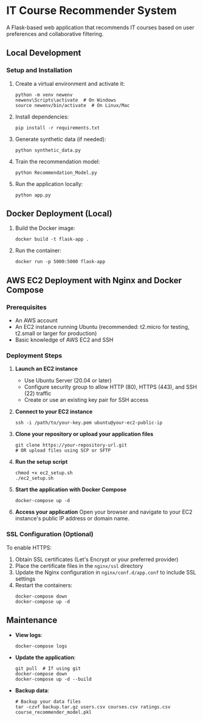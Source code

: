 # IT Course Recommender System

A Flask-based web application that recommends IT courses based on user preferences and collaborative filtering.

## Local Development

### Setup and Installation

1. Create a virtual environment and activate it:
   ```
   python -m venv newenv
   newenv\Scripts\activate  # On Windows
   source newenv/bin/activate  # On Linux/Mac
   ```

2. Install dependencies:
   ```
   pip install -r requirements.txt
   ```

3. Generate synthetic data (if needed):
   ```
   python synthetic_data.py
   ```

4. Train the recommendation model:
   ```
   python Recommendation_Model.py
   ```

5. Run the application locally:
   ```
   python app.py
   ```

## Docker Deployment (Local)

1. Build the Docker image:
   ```
   docker build -t flask-app .
   ```

2. Run the container:
   ```
   docker run -p 5000:5000 flask-app
   ```

## AWS EC2 Deployment with Nginx and Docker Compose

### Prerequisites

- An AWS account
- An EC2 instance running Ubuntu (recommended: t2.micro for testing, t2.small or larger for production)
- Basic knowledge of AWS EC2 and SSH

### Deployment Steps

1. **Launch an EC2 instance**
   - Use Ubuntu Server (20.04 or later)
   - Configure security group to allow HTTP (80), HTTPS (443), and SSH (22) traffic
   - Create or use an existing key pair for SSH access

2. **Connect to your EC2 instance**
   ```
   ssh -i /path/to/your-key.pem ubuntu@your-ec2-public-ip
   ```

3. **Clone your repository or upload your application files**
   ```
   git clone https://your-repository-url.git
   # OR upload files using SCP or SFTP
   ```

4. **Run the setup script**
   ```
   chmod +x ec2_setup.sh
   ./ec2_setup.sh
   ```

5. **Start the application with Docker Compose**
   ```
   docker-compose up -d
   ```

6. **Access your application**
   Open your browser and navigate to your EC2 instance's public IP address or domain name.

### SSL Configuration (Optional)

To enable HTTPS:

1. Obtain SSL certificates (Let's Encrypt or your preferred provider)
2. Place the certificate files in the `nginx/ssl` directory
3. Update the Nginx configuration in `nginx/conf.d/app.conf` to include SSL settings
4. Restart the containers:
   ```
   docker-compose down
   docker-compose up -d
   ```

## Maintenance

- **View logs**:
  ```
  docker-compose logs
  ```

- **Update the application**:
  ```
  git pull  # If using git
  docker-compose down
  docker-compose up -d --build
  ```

- **Backup data**:
  ```
  # Backup your data files
  tar -czvf backup.tar.gz users.csv courses.csv ratings.csv course_recommender_model.pkl
  ```